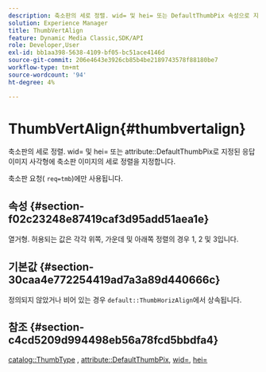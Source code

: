 ```yaml
---
description: 축소판의 세로 정렬. wid= 및 hei= 또는 DefaultThumbPix 속성으로 지정된 응답 이미지 사각형에 축소판 이미지의 세로 정렬을 지정합니다.
solution: Experience Manager
title: ThumbVertAlign
feature: Dynamic Media Classic,SDK/API
role: Developer,User
exl-id: bb1aa398-5638-4109-bf05-bc51ace4146d
source-git-commit: 206e4643e3926cb85b4be2189743578f88180be7
workflow-type: tm+mt
source-wordcount: '94'
ht-degree: 4%

---
```


# ThumbVertAlign{#thumbvertalign}

축소판의 세로 정렬. wid= 및 hei= 또는 attribute::DefaultThumbPix로 지정된 응답 이미지 사각형에 축소판 이미지의 세로 정렬을 지정합니다.

축소판 요청( `req=tmb`)에만 사용됩니다.

## 속성 {#section-f02c23248e87419caf3d95add51aea1e}

열거형. 허용되는 값은 각각 위쪽, 가운데 및 아래쪽 정렬의 경우 1, 2 및 3입니다.

## 기본값 {#section-30caa4e772254419ad7a3a89d440666c}

정의되지 않았거나 비어 있는 경우 `default::ThumbHorizAlign`에서 상속됩니다.

## 참조 {#section-c4cd5209d994498eb56a78fcd5bbdfa4}

[catalog::ThumbType](/help/aem-is-ir-api/is-api/image-catalog/image-serving-api-ref/c-image-catalog-reference/c-image-svg-data-reference/c-image-data-reference/r-thumbtype-cat.md) ,  [attribute::DefaultThumbPix](../../../../../is-api/image-catalog/image-serving-api-ref/c-image-catalog-reference/c-attributes-reference/r-defaultthumbpix.md#reference-cf52bb74bed2466e8bc8adb0cacd6141),  [wid=](../../../../../is-api/http-ref/image-serving-api-ref/c-http-protocol-reference/c-command-reference/r-is-http-wid.md#reference-bfeadcb67bf4485f851eb21345527e47),  [hei=](../../../../../is-api/http-ref/image-serving-api-ref/c-http-protocol-reference/c-command-reference/r-is-http-hei.md#reference-6d6f556ccc0e4b98a815e8a5c1944a96)
